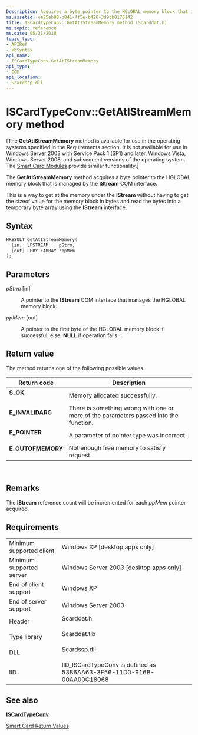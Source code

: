 ```yaml
---
Description: Acquires a byte pointer to the HGLOBAL memory block that is managed by the IStream COM interface.
ms.assetid: ea25eb98-b841-4f5e-b428-3d9cb8176142
title: ISCardTypeConv::GetAtIStreamMemory method (Scarddat.h)
ms.topic: reference
ms.date: 05/31/2018
topic_type: 
- APIRef
- kbSyntax
api_name: 
- ISCardTypeConv.GetAtIStreamMemory
api_type: 
- COM
api_location: 
- Scardssp.dll
---
```


# ISCardTypeConv::GetAtIStreamMemory method

\[The **GetAtIStreamMemory** method is available for use in the operating systems specified in the Requirements section. It is not available for use in Windows Server 2003 with Service Pack 1 (SP1) and later, Windows Vista, Windows Server 2008, and subsequent versions of the operating system. The [Smart Card Modules](https://msdn.microsoft.com/library/Dd627652(v=VS.85).aspx) provide similar functionality.\]

The **GetAtIStreamMemory** method acquires a byte pointer to the HGLOBAL memory block that is managed by the **IStream** COM interface.

This is a way to get at the memory under the **IStream** without having to get the sizeof value for the memory block in bytes and read the bytes into a temporary byte array using the **IStream** interface.

## Syntax


```C++
HRESULT GetAtIStreamMemory(
  [in]  LPSTREAM    pStrm,
  [out] LPBYTEARRAY *ppMem
);
```



## Parameters

<dl> <dt>

*pStrm* \[in\]
</dt> <dd>

A pointer to the **IStream** COM interface that manages the HGLOBAL memory block.

</dd> <dt>

*ppMem* \[out\]
</dt> <dd>

A pointer to the first byte of the HGLOBAL memory block if successful; else, **NULL** if operation fails.

</dd> </dl>

## Return value

The method returns one of the following possible values.



| Return code                                                                                   | Description                                                                                      |
|-----------------------------------------------------------------------------------------------|--------------------------------------------------------------------------------------------------|
| <dl> <dt>**S\_OK**</dt> </dl>          | Memory allocated successfully.<br/>                                                        |
| <dl> <dt>**E\_INVALIDARG**</dt> </dl>  | There is something wrong with one or more of the parameters passed into the function.<br/> |
| <dl> <dt>**E\_POINTER**</dt> </dl>     | A parameter of pointer type was incorrect.<br/>                                            |
| <dl> <dt>**E\_OUTOFMEMORY**</dt> </dl> | Not enough free memory to satisfy request.<br/>                                            |



 

## Remarks

The **IStream** reference count will be incremented for each *ppMem* pointer acquired.

## Requirements



|                                     |                                                                                         |
|-------------------------------------|-----------------------------------------------------------------------------------------|
| Minimum supported client<br/> | Windows XP \[desktop apps only\]<br/>                                             |
| Minimum supported server<br/> | Windows Server 2003 \[desktop apps only\]<br/>                                    |
| End of client support<br/>    | Windows XP<br/>                                                                   |
| End of server support<br/>    | Windows Server 2003<br/>                                                          |
| Header<br/>                   | <dl> <dt>Scarddat.h</dt> </dl>   |
| Type library<br/>             | <dl> <dt>Scarddat.tlb</dt> </dl> |
| DLL<br/>                      | <dl> <dt>Scardssp.dll</dt> </dl> |
| IID<br/>                      | IID\_ISCardTypeConv is defined as 53B6AA63-3F56-11D0-916B-00AA00C18068<br/>       |



## See also

<dl> <dt>

[**ISCardTypeConv**](iscardtypeconv.md)
</dt> <dt>

[Smart Card Return Values](authentication-return-values.md)
</dt> </dl>

 

 




